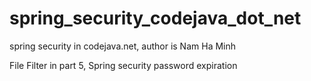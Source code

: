 # spring_security_codejava_dot_net
spring security in codejava.net, author is Nam Ha Minh


File Filter in part 5, Spring security password expiration
